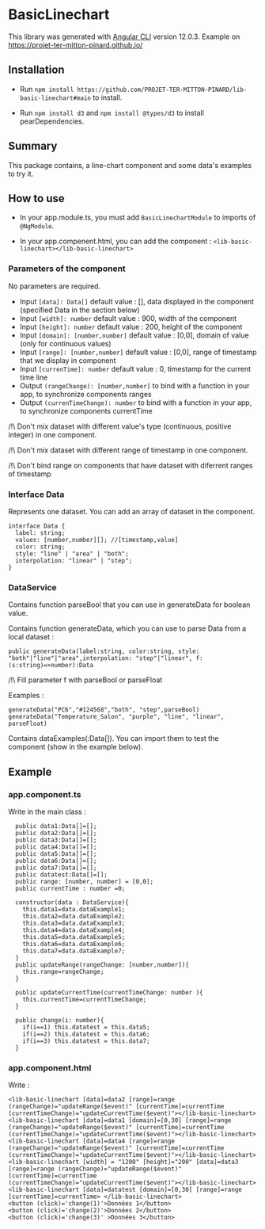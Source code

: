 # BasicLinechart

This library was generated with [Angular CLI](https://github.com/angular/angular-cli) version 12.0.3.
Example on <a href="https://projet-ter-mitton-pinard.github.io/"> https://projet-ter-mitton-pinard.github.io/</a>

## Installation

- Run `npm install https://github.com/PROJET-TER-MITTON-PINARD/lib-basic-linechart#main` to install.

- Run `npm install d3` and `npm install @types/d3` to install pearDependencies.

## Summary 

This package contains, a line-chart component and some data's examples to try it.

## How to use 

- In your app.module.ts, you must add ```BasicLinechartModule``` to imports of ```@NgModule```. 

- In your app.compenent.html, you can add the component : ```<lib-basic-linechart></lib-basic-linechart>```

### Parameters of the component

No parameters are required.

- Input ```[data]: Data[]``` default value : [], data displayed in the component (specified Data in the section below)
- Input ```[width]: number``` default value : 900, width of the component
- Input ```[height]: number``` default value : 200, height of the component
- Input ```[domain]: [number,number]``` default value : [0,0], domain of value (only for continuous values)
- Input ```[range]: [number,number]``` default value : [0,0], range of timestamp that we display in component 
- Input ```[currenTime]: number``` default value : 0, timestamp for the current time line
- Output ```(rangeChange): [number,number]``` to bind with a function in your app, to synchronize components ranges 
- Output ```(currenTimeChange): number``` to bind with a function in your app, to synchronize components currentTime 

/!\ Don't mix dataset with different value's type (continuous, positive integer) in one component.

/!\ Don't mix dataset with different range of timestamp in one component.

/!\ Don't bind range on components that have dataset with diferrent ranges of timestamp

### Interface Data

Represents one dataset. You can add an array of dataset in the component.
```
interface Data {
  label: string;
  values: [number,number][]; //[timestamp,value]
  color: string;
  style: "line" | "area" | "both";
  interpolation: "linear" | "step";
}
```

### DataService

Contains function parseBool that you can use in generateData for boolean value.

Contains function generateData, which you can use to parse Data from a local dataset :
```
public generateData(label:string, color:string, style: "both"|"line"|"area",interpolation: "step"|"linear", f: (s:string)=>number):Data
```
/!\ Fill parameter f with parseBool or parseFloat

Examples : 
```
generateData("PC6","#124568","both", "step",parseBool)
generateData("Temperature_Salon", "purple", "line", "linear", parseFloat)
```

Contains dataExamples(:Data[]). You can import them to test the component (show in the example below).

## Example 

### app.component.ts

Write in the main class :
```
  public data1:Data[]=[];
  public data2:Data[]=[];
  public data3:Data[]=[];
  public data4:Data[]=[];
  public data5:Data[]=[];
  public data6:Data[]=[];
  public data7:Data[]=[];
  public datatest:Data[]=[];
  public range: [number, number] = [0,0];
  public currentTime : number =0;

  constructor(data : DataService){
    this.data1=data.dataExample1;
    this.data2=data.dataExample2;
    this.data3=data.dataExample3;
    this.data4=data.dataExample4;
    this.data5=data.dataExample5;
    this.data6=data.dataExample6;
    this.data7=data.dataExample7;
  }
  public updateRange(rangeChange: [number,number]){
    this.range=rangeChange;
  }

  public updateCurrentTime(currentTimeChange: number ){
    this.currentTime=currentTimeChange;
  }
  
  public change(i: number){
    if(i==1) this.datatest = this.data5;
    if(i==2) this.datatest = this.data6;
    if(i==3) this.datatest = this.data7;
  }
```

### app.component.html

Write :
```
<lib-basic-linechart [data]=data2 [range]=range (rangeChange)="updateRange($event)" [currentTime]=currentTime (currentTimeChange)="updateCurrentTime($event)"></lib-basic-linechart>
<lib-basic-linechart [data]=data1 [domain]=[0,30] [range]=range (rangeChange)="updateRange($event)" [currentTime]=currentTime (currentTimeChange)="updateCurrentTime($event)"></lib-basic-linechart>
<lib-basic-linechart [data]=data4 [range]=range (rangeChange)="updateRange($event)" [currentTime]=currentTime (currentTimeChange)="updateCurrentTime($event)"></lib-basic-linechart>
<lib-basic-linechart [width] = "1200" [height]="200" [data]=data3 [range]=range (rangeChange)="updateRange($event)" [currentTime]=currentTime (currentTimeChange)="updateCurrentTime($event)"></lib-basic-linechart>
<lib-basic-linechart [data]=datatest [domain]=[0,30] [range]=range [currentTime]=currentTime> </lib-basic-linechart>
<button (click)='change(1)'>Données 1</button>
<button (click)='change(2)'>Données 2</button>
<button (click)='change(3)' >Données 3</button>
```